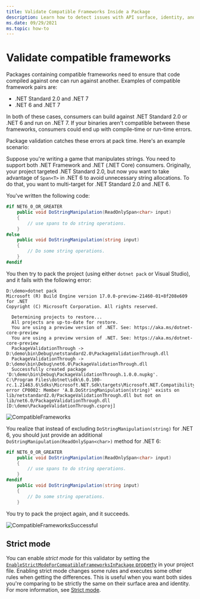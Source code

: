 ```yaml
---
title: Validate Compatible Frameworks Inside a Package
description: Learn how to detect issues with API surface, identity, and compatibility across different target frameworks in a package.
ms.date: 09/29/2021
ms.topic: how-to
---
```


# Validate compatible frameworks

Packages containing compatible frameworks need to ensure that code compiled against one can run against another. Examples of compatible framework pairs are:

* .NET Standard 2.0 and .NET 7
* .NET 6 and .NET 7

In both of these cases, consumers can build against .NET Standard 2.0 or .NET 6 and run on .NET 7. If your binaries aren't compatible between these frameworks, consumers could end up with compile-time or run-time errors.

Package validation catches these errors at pack time. Here's an example scenario:

Suppose you're writing a game that manipulates strings. You need to support both .NET Framework and .NET (.NET Core) consumers. Originally, your project targeted .NET Standard 2.0, but now you want to take advantage of `Span<T>` in .NET 6 to avoid unnecessary string allocations. To do that, you want to multi-target for .NET Standard 2.0 and .NET 6.

You've written the following code:

```csharp
#if NET6_0_OR_GREATER
    public void DoStringManipulation(ReadOnlySpan<char> input)
    {
        // use spans to do string operations.
    }
#else
    public void DoStringManipulation(string input)
    {
        // Do some string operations.
    }
#endif
```

You then try to pack the project (using either `dotnet pack` or Visual Studio), and it fails with the following error:

```dotnetcli
D:\demo>dotnet pack
Microsoft (R) Build Engine version 17.0.0-preview-21460-01+8f208e609 for .NET
Copyright (C) Microsoft Corporation. All rights reserved.

  Determining projects to restore...
  All projects are up-to-date for restore.
  You are using a preview version of .NET. See: https://aka.ms/dotnet-core-preview
  You are using a preview version of .NET. See: https://aka.ms/dotnet-core-preview
  PackageValidationThrough -> D:\demo\bin\Debug\netstandard2.0\PackageValidationThrough.dll
  PackageValidationThrough -> D:\demo\bin\Debug\net6.0\PackageValidationThrough.dll
  Successfully created package 'D:\demo\bin\Debug\PackageValidationThrough.1.0.0.nupkg'.
C:\Program Files\dotnet\sdk\6.0.100-rc.1.21463.6\Sdks\Microsoft.NET.Sdk\targets\Microsoft.NET.Compatibility.Common.targets(32,5): error CP0002: Member 'A.B.DoStringManipulation(string)' exists on lib/netstandard2.0/PackageValidationThrough.dll but not on lib/net6.0/PackageValidationThrough.dll [D:\demo\PackageValidationThrough.csproj]
```

![CompatibleFrameworks](media/compatible-frameworks.png)

You realize that instead of excluding `DoStringManipulation(string)` for .NET 6, you should just provide an additional `DoStringManipulation(ReadOnlySpan<char>)` method for .NET 6:

```csharp
#if NET6_0_OR_GREATER
    public void DoStringManipulation(ReadOnlySpan<char> input)
    {
        // use spans to do string operations.
    }
#endif
    public void DoStringManipulation(string input)
    {
        // Do some string operations.
    }
```

You try to pack the project again, and it succeeds.

![CompatibleFrameworksSuccessful](media/compatible-frameworks-successful.png)

## Strict mode

You can enable *strict mode* for this validator by setting the [`EnableStrictModeForCompatibleFrameworksInPackage` property](../../../core/project-sdk/msbuild-props.md#enablestrictmodeforcompatibleframeworksinpackage) in your project file. Enabling strict mode changes some rules and executes some other rules when getting the differences. This is useful when you want both sides you're comparing to be strictly the same on their surface area and identity. For more information, see [Strict mode](../overview.md#strict-mode).
